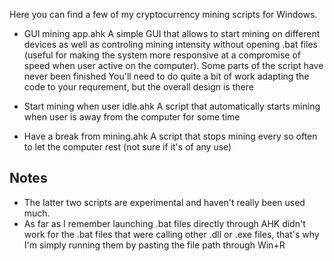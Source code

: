 Here you can find a few of my cryptocurrency mining scripts for Windows.

- GUI mining app.ahk
A simple GUI that allows to start mining on different devices as well as controling mining intensity without opening .bat files (useful for making the system more responsive at a compromise of speed when user active on the computer).
Some parts of the script have never been finished
You'll need to do quite a bit of work adapting the code to your requrement, but the overall design is there

- Start mining when user idle.ahk
A script that automatically starts mining when user is away from the computer for some time

- Have a break from mining.ahk
A script that stops mining every so often to let the computer rest (not sure if it's of any use)


Notes
--------
* The latter two scripts are experimental and haven't really been used much.
* As far as I remember launching .bat files directly through AHK didn't work for the .bat files that were calling other .dll or .exe files, that's why I'm simply running them by pasting the file path through Win+R